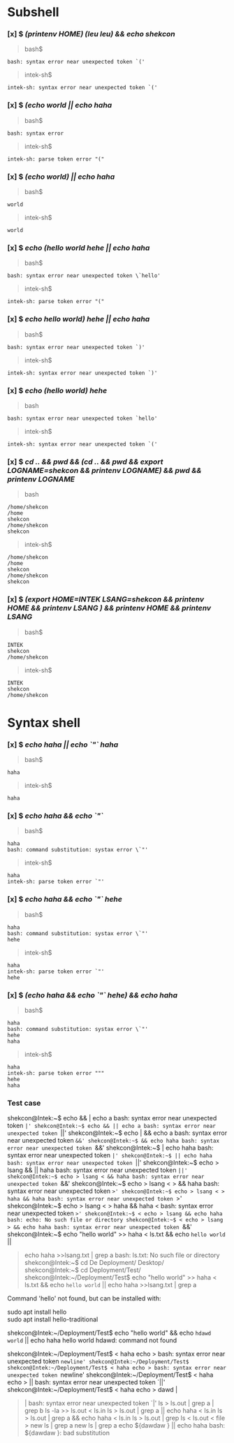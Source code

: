 
# Subshell


### [x] $ *(printenv HOME) (leu leu) && echo shekcon*
  > bash$
  ```
  bash: syntax error near unexpected token `('
  ```
  > intek-sh$
  ~~~
  intek-sh: syntax error near unexpected token `('
  ~~~
### [x] $ *(echo world || echo haha*
  > bash$
  ```
  bash: syntax error
  ```
  > intek-sh$
  ~~~
  intek-sh: parse token error "("
  ~~~
### [x] $ *(echo world) || echo haha*
  > bash$
  ```
  world
  ```
  > intek-sh$
  ~~~
  world
  ~~~

### [x] $ *echo (hello world hehe || echo haha*
  > bash$
  ```
  bash: syntax error near unexpected token \`hello'
  ```
  > intek-sh$
  ~~~
  intek-sh: parse token error "("
  ~~~ 
### [x] $ *echo hello world) hehe || echo haha*
  > bash$
  ```
  bash: syntax error near unexpected token `)'
  ```
  > intek-sh$
  ```
  intek-sh: syntax error near unexpected token `)'
  ```

### [x] $ *echo (hello world) hehe*
  > bash
  ```
  bash: syntax error near unexpected token `hello'
  ```
  > intek-sh$
  ~~~
  intek-sh: syntax error near unexpected token `('
  ~~~
### [x] $ *cd .. && pwd && (cd .. && pwd && export LOGNAME=shekcon && printenv LOGNAME) && pwd && printenv LOGNAME*
  > bash
  ```
  /home/shekcon
  /home
  shekcon
  /home/shekcon
  shekcon
  ```
  > intek-sh$
  ~~~
  /home/shekcon
  /home
  shekcon
  /home/shekcon
  shekcon
  ~~~


### [x] $ *(export HOME=INTEK LSANG=shekcon && printenv HOME && printenv LSANG ) && printenv HOME && printenv LSANG*
  > bash$
  ```
  INTEK
  shekcon
  /home/shekcon
  ```
  > intek-sh$
  ~~~
  INTEK
  shekcon
  /home/shekcon
  ~~~

# Syntax shell

### [x] $ *echo haha || echo \`"\` haha*
  > bash$
  ```
  haha
  ```
  > intek-sh$
  ~~~
  haha
  ~~~

### [x] $ *echo haha && echo \`"`*
  > bash$
  ```
  haha
  bash: command substitution: systax error \`"'

  ```
  > intek-sh$
  ~~~
  haha
  intek-sh: parse token error `"'

  ~~~

### [x] $ *echo haha && echo \`"` hehe*
  > bash$
  ```
  haha
  bash: command substitution: systax error \`"'
  hehe
  ```
  > intek-sh$
  ~~~
  haha
  intek-sh: parse token error `"'
  hehe
  ~~~

### [x] $ *(echo haha && echo \`"` hehe) && echo haha*
  > bash$
  ```
  haha
  bash: command substitution: systax error \`"'
  hehe
  haha
  ```
  > intek-sh$
  ~~~
  haha
  intek-sh: parse token error """
  hehe
  haha
  ~~~

### Test case
shekcon@Intek:~$ echo && | echo a
bash: syntax error near unexpected token `|'
shekcon@Intek:~$ echo && || echo a
bash: syntax error near unexpected token `||'
shekcon@Intek:~$ echo | && echo a
bash: syntax error near unexpected token `&&'
shekcon@Intek:~$ && echo haha
bash: syntax error near unexpected token `&&'
shekcon@Intek:~$ | echo haha
bash: syntax error near unexpected token `|'
shekcon@Intek:~$ || echo haha
bash: syntax error near unexpected token `||'
shekcon@Intek:~$ echo > lsang && || haha
bash: syntax error near unexpected token `||'
shekcon@Intek:~$ echo > lsang < && haha
bash: syntax error near unexpected token `&&'
shekcon@Intek:~$ echo > lsang < > && haha
bash: syntax error near unexpected token `>'
shekcon@Intek:~$ echo > lsang < > haha && haha
bash: syntax error near unexpected token `>'
shekcon@Intek:~$ echo > lsang < > haha && haha <
bash: syntax error near unexpected token `>'
shekcon@Intek:~$ < echo > lsang && echo haha
bash: echo: No such file or directory
shekcon@Intek:~$ < echo > lsang > && echo haha
bash: syntax error near unexpected token `&&'
shekcon@Intek:~$ echo "hello world" >> haha < ls.txt && echo `hello world` ||
> echo haha >>lsang.txt | grep a
bash: ls.txt: No such file or directory
shekcon@Intek:~$ cd De
Deployment/ Desktop/    
shekcon@Intek:~$ cd Deployment/Test/
shekcon@Intek:~/Deployment/Test$ echo "hello world" >> haha < ls.txt && echo `hello world` || echo haha >>lsang.txt | grep a

Command 'hello' not found, but can be installed with:

sudo apt install hello            
sudo apt install hello-traditional


shekcon@Intek:~/Deployment/Test$ echo "hello world" && echo `hdawd world` || echo haha
hello world
hdawd: command not found

shekcon@Intek:~/Deployment/Test$ < haha echo >
bash: syntax error near unexpected token `newline'
shekcon@Intek:~/Deployment/Test$ 
shekcon@Intek:~/Deployment/Test$ < haha echo >
bash: syntax error near unexpected token `newline'
shekcon@Intek:~/Deployment/Test$ < haha echo > ||
bash: syntax error near unexpected token `||'
shekcon@Intek:~/Deployment/Test$ < haha echo > dawd |
> |
bash: syntax error near unexpected token `|'
ls > ls.out | grep a | grep b
ls -la >> ls.out
< ls.in ls > ls.out | grep a || echo haha
< ls.in ls > ls.out | grep a && echo haha
< ls.in ls > ls.out | grep ls < ls.out
< file > new ls | grep a
<file >new ls | grep a
echo ${dawdaw } || echo haha
bash: ${dawdaw }: bad substitution